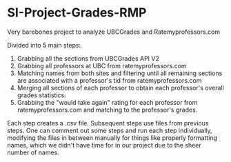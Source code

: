 # SI-Project-Grades-RMP

Very barebones project to analyze UBCGrades and Ratemyprofessors.com

Divided into 5 main steps:
1. Grabbing all the sections from UBCGrades API V2
2. Grabbing all professors at UBC from ratemyprofessors.com
3. Matching names from both sites and filtering until all remaining sections are associated with a professor's tid from ratemyprofessors.com
4. Merging all sections of each professor to obtain each professor's overall grades statistics.
5. Grabbing the "would take again" rating for each professor from ratemyprofessors.com and matching to the professor's grades.

Each step creates a .csv file. Subsequent steps use files from previous steps. One can comment out some steps and run each step individually, modifying the files in between manually for things like properly formatting names, which we didn't have time for in our project due to the sheer number of names.
